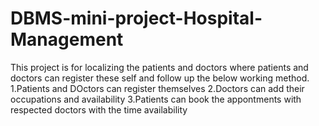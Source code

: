 # DBMS-mini-project-Hospital-Management
This project is for localizing the patients and doctors where patients and doctors can register these self and follow up the below working method.
1.Patients and DOctors can register themselves
2.Doctors can add their occupations and availability
3.Patients can book the appontments with respected doctors with the time availability
